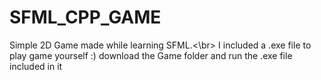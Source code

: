 # SFML_CPP_GAME
Simple 2D Game made while learning SFML.<\br>
I included a .exe file to play game yourself :) download the Game folder and run the .exe file included in it
